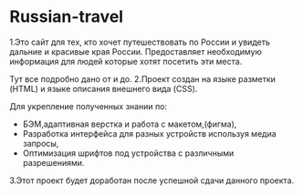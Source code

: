 # Russian-travel

1.Это сайт для тех, кто хочет путешествовать по России и увидеть дальние и красивые края России.
Предоставляет необходимую информация для людей которые хотят посетить эти места.

Тут все подробно дано от и до.
2.Проект создан на языке разметки (HTML) и языке описания внешнего вида (CSS).

Для укрепление полученных знании по:

- БЭМ,адаптивная верстка и работа с макетом,(фигма),
- Разработка интерфейса для разных устройств используя медиа запросы,
- Оптимизация шрифтов под устройства с различными разрешениями.

3.Этот проект будет доработан после успешной сдачи данного проекта.


